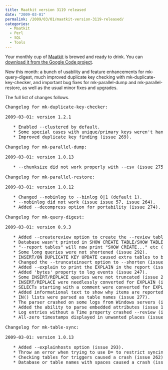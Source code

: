 ```yaml
---
title: Maatkit version 3119 released
date: "2009-03-01"
permalink: /2009/03/01/maatkit-version-3119-released/
categories:
  - Maatkit
  - Perl
  - SQL
  - Tools
---
```

Your monthly cup of [Maatkit][1] is brewed and ready to drink. You can [download it from the Google Code project][2].

New this month: a bunch of usability and feature enhancements for mk-query-digest, much improved duplicate key checking with mk-duplicate-key-checker, and important bug fixes for mk-parallel-dump and mk-parallel-restore, as well as the usual minor fixes and upgrades.

The full list of changes follows.

<!--more-->

<pre>Changelog for mk-duplicate-key-checker:

2009-03-01: version 1.2.1

   * Enabled --clustered by default.
   * Some special cases with unique/primary keys weren't handled (issue 9).
   * Improved duplicate key finding (issue 269).

Changelog for mk-parallel-dump:

2009-03-01: version 1.0.13

   * --chunksize did not work properly with --csv (issue 275).

Changelog for mk-parallel-restore:

2009-03-01: version 1.0.12

   * Changed --nobinlog to --binlog 0|1 (default 1).
   * --nobinlog did not work (issue issue 57, issue 264).
   * Added --decompress option for portability (issue 274).

Changelog for mk-query-digest:

2009-03-01: version 0.9.3

   * Added --createreview option to create the --review table (issue 266).
   * Database wasn't printed in SHOW CREATE TABLE/SHOW TABLE STATUS (issue 290).
   * "--report tables" will now print "SHOW CREATE..." etc (issue 287).
   * Some long queries were not shortened (issue 292).
   * INSERT/ON DUPLICATE KEY UPDATE caused extra tables to be found (issue 291).
   * Changed the --truncateinsert option to --shorten (issue 292).
   * Added --explain to print the EXPLAIN in the report (issue 199).
   * Added 'bytes' property to log events (issue 247).
   * Some INSERT/REPLACE queries were not truncated (issue 216).
   * INSERT/REPLACE were needlessly converted for EXPLAIN (issue 283).
   * SELECTs starting with a comment were converted for EXPLAIN (issue 252).
   * Added informational text to show why items are reported on (issue 282).
   * IN() lists were parsed as table names (issue 277).
   * The parser crashed on some logs from Windows servers (issue 267).
   * Added the ability to parse embedded attributes (issue 177).
   * Log entries without a Time property crashed --review (issue 263).
   * All-zero timestamps displayed in unwanted places (issue 202).

Changelog for mk-table-sync:

2009-03-01: version 1.0.13

   * Added --explainhosts option (issue 293).
   * Throw an error when trying to use D= to restrict syncing to one database.
   * Checking tables for triggers caused a crash (issue 262).
   * Database or table names with spaces caused a crash (issue 262).
</pre>

 [1]: http://www.maatkit.org/
 [2]: http://code.google.com/p/maatkit/
